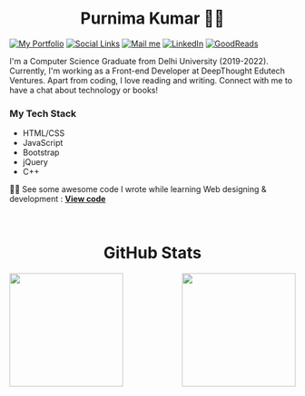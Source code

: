 <h1 align="center">Purnima Kumar 👩‍💻</h1>

[![My Portfolio](https://img.shields.io/badge/-My%20Portfolio-222222?style=flat-square&color=purple&&link=https://purnimakumarr.github.io)](https://purnimakumarr.github.io)
[![Social Links](https://img.shields.io/badge/-Social%20Links-222222?style=flat-square&logo=linktree&color=darkgreen&&link=https://linktr.ee/purnimakumar)](https://linktr.ee/purnimakumar)
[![Mail me](https://img.shields.io/badge/-CodePen%20-222222?style=flat-square&logo=codepen&color=black&&link=https://codepen.io/purnimakumar)](https://codepen.io/purnimakumar)
[![LinkedIn](https://img.shields.io/badge/-LinkedIn-222222?style=flat-square&color=blue&logo=linkedin&&link=https://www.linkedin.com/in/purnima-kumar-b024aa21b)](https://www.linkedin.com/in/purnima-kumar-b024aa21b)
[![GoodReads](https://img.shields.io/badge/-GoodReads-222222?style=flat-square&logo=goodreads&color=brown&&link=https://www.goodreads.com/user/show/111237956-purnima-kumar)](https://www.goodreads.com/user/show/111237956-purnima-kumar)

I'm a Computer Science Graduate from Delhi University (2019-2022). Currently, I'm working as a Front-end Developer at DeepThought Edutech Ventures. Apart from coding, I love reading and writing. Connect with me to have a chat about technology or books!

### My Tech Stack

- HTML/CSS
- JavaScript
- Bootstrap
- jQuery
- C++

👩‍💻 See some awesome code I wrote while learning Web designing & development : [**View code**](https://github.com/purnimakumarr/html-css-course)

<br />

<h1 align="center"> GitHub Stats</h1>

<div style="display: flex; gap: 24px; justify-content: space-between">
  <img style="height: 200px" class="img" src="https://github-readme-stats.vercel.app/api?username=purnimakumarr&theme=swift&card_width=250em&show_icons=true&count_private=true&include_all_commits=true" />
  <img style="height: 200px" class="img" src="https://github-readme-stats.vercel.app/api/top-langs/?username=purnimakumarr&langs_count=8&hide=jupyter%20%notebook&layout=compact&theme=swift&card_width=350em" />
</div>
